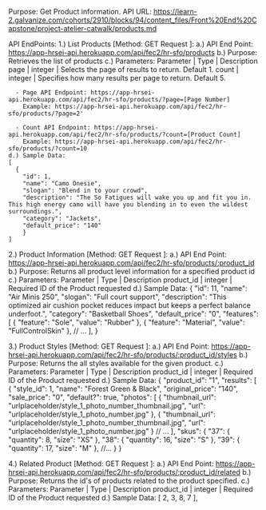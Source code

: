Purpose: Get Product information.
API URL: https://learn-2.galvanize.com/cohorts/2910/blocks/94/content_files/Front%20End%20Capstone/project-atelier-catwalk/products.md

API EndPoints:
1.) List Products [Method: GET Request ]:
    a.) API End Point: https://app-hrsei-api.herokuapp.com/api/fec2/hr-sfo/products
    b.) Purpose: Retrieves the list of products
    c.) Parameters:
    Parameter	| Type	  | Description
    page	    | integer	| Selects the page of results to return. Default 1.
    count	    | integer | Specifies how many results per page to return. Default 5.

      - Page API Endpoint: https://app-hrsei-api.herokuapp.com/api/fec2/hr-sfo/products/?page=[Page Number]
        Example: https://app-hrsei-api.herokuapp.com/api/fec2/hr-sfo/products/?page=2'

      - Count API Endpoint: https://app-hrsei-api.herokuapp.com/api/fec2/hr-sfo/products/?count=[Product Count]
        Example: https://app-hrsei-api.herokuapp.com/api/fec2/hr-sfo/products/?count=10
    d.) Sample Data:
    [
      {
        "id": 1,
        "name": "Camo Onesie",
        "slogan": "Blend in to your crowd",
        "description": "The So Fatigues will wake you up and fit you in. This high energy camo will have you blending in to even the wildest surroundings.",
        "category": "Jackets",
        "default_price": "140"
        }
    ]

2.) Product Information [Method: GET Request ]:
    a.) API End Point: https://app-hrsei-api.herokuapp.com/api/fec2/hr-sfo/products/:product_id
    b.) Purpose: Returns all product level information for a specified product id
    c.) Parameters:
    Parameter	 | Type	    | Description
    product_id | integer	| Required ID of the Product requested
    d.) Sample Data:
    {
      "id": 11,
      "name": "Air Minis 250",
      "slogan": "Full court support",
      "description": "This optimized air cushion pocket reduces impact but keeps a perfect balance underfoot.",
      "category": "Basketball Shoes",
      "default_price": "0",
      "features": [
                    {
                            "feature": "Sole",
                            "value": "Rubber"
                        },
                    {
                            "feature": "Material",
                            "value": "FullControlSkin"
                        },
                    // ...
                  ],
    }

3.) Product Styles [Method: GET Request ]:
    a.) API End Point: https://app-hrsei-api.herokuapp.com/api/fec2/hr-sfo/products/:product_id/styles
    b.) Purpose: Returns the all styles available for the given product.
    c.) Parameters:
    Parameter	 | Type	    | Description
    product_id | integer	| Required ID of the Product requested
    d.) Sample Data:
    {
    "product_id": "1",
    "results": [
  	{
            "style_id": 1,
            "name": "Forest Green & Black",
            "original_price": "140",
            "sale_price": "0",
            "default?": true,
            "photos": [
  			{
                    "thumbnail_url": "urlplaceholder/style_1_photo_number_thumbnail.jpg",
                    "url": "urlplaceholder/style_1_photo_number.jpg"
                },
  			{
                    "thumbnail_url": "urlplaceholder/style_1_photo_number_thumbnail.jpg",
                    "url": "urlplaceholder/style_1_photo_number.jpg"
                }
  			// ...
            ],
        "skus": {
                	"37": {
                    		"quantity": 8,
                    		"size": "XS"
                	},
                	"38": {
                    		"quantity": 16,
                    		"size": "S"
                	},
                	"39": {
                    		"quantity": 17,
                    		"size": "M"
                	},
            //...
            	}
    }

4.) Related Product [Method: GET Request ]:
    a.) API End Point: https://app-hrsei-api.herokuapp.com/api/fec2/hr-sfo/products/:product_id/related
    b.) Purpose: Returns the id's of products related to the product specified.
    c.) Parameters:
    Parameter	 | Type	    | Description
    product_id | integer	| Required ID of the Product requested
    d.) Sample Data:
    [
      2,
      3,
      8,
      7
    ],
